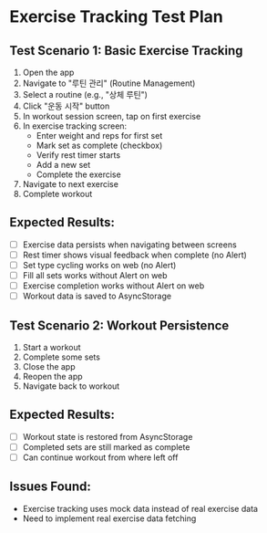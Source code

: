 # Exercise Tracking Test Plan

## Test Scenario 1: Basic Exercise Tracking
1. Open the app
2. Navigate to "루틴 관리" (Routine Management)
3. Select a routine (e.g., "상체 루틴")
4. Click "운동 시작" button
5. In workout session screen, tap on first exercise
6. In exercise tracking screen:
   - Enter weight and reps for first set
   - Mark set as complete (checkbox)
   - Verify rest timer starts
   - Add a new set
   - Complete the exercise
7. Navigate to next exercise
8. Complete workout

## Expected Results:
- [ ] Exercise data persists when navigating between screens
- [ ] Rest timer shows visual feedback when complete (no Alert)
- [ ] Set type cycling works on web (no Alert)
- [ ] Fill all sets works without Alert on web
- [ ] Exercise completion works without Alert on web
- [ ] Workout data is saved to AsyncStorage

## Test Scenario 2: Workout Persistence
1. Start a workout
2. Complete some sets
3. Close the app
4. Reopen the app
5. Navigate back to workout

## Expected Results:
- [ ] Workout state is restored from AsyncStorage
- [ ] Completed sets are still marked as complete
- [ ] Can continue workout from where left off

## Issues Found:
- Exercise tracking uses mock data instead of real exercise data
- Need to implement real exercise data fetching